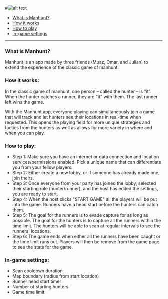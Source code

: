 #![alt text](https://user-images.githubusercontent.com/59676679/150467518-7c569028-0b9d-40fd-b499-de9b6b5d785c.png)

* [What is Manhunt?](https://github.com/MuazShash/Manhunt/blob/main/README.md#what-is-manhunt)
* [How it works](https://github.com/MuazShash/Manhunt/blob/main/README.md#how-it-works)
* [How to play](https://github.com/MuazShash/Manhunt/blob/main/README.md#how-to-play)
* [In-game settings](https://github.com/MuazShash/Manhunt/blob/main/README.md#in-game-settings)

***

### What is Manhunt?
Manhunt is an app made by three friends (Muaz, Omar, and Julian) to extend the experience of the classic game of manhunt.

### How it works:
In the classic game of manhunt, one person – called the hunter – is "it". When the hunter catches a runner, they are "it" with them. The last runner left wins the game.

With the Manhunt app, everyone playing can simultaneously join a game that will track and let hunters see their locations in real-time when requested. This opens the playing field for more unique strategies and tactics from the hunters as well as allows for more variety in where and when you can play. 

### How to play:
* Step 1: Make sure you have an internet or data connection and location services/permissions enabled. Pick a unique name that can differentiate you from your fellow players.
* Step 2: Either create a new lobby, or if someone has already made one, join theirs.
* Step 3: Once everyone from your party has joined the lobby, selected their starting role (hunter/runner), and the host has edited the settings, you are ready to start.
* Step 4: When the host clicks "START GAME" all the players will be put into the game. Runners have a head start before the hunters can catch them.
* Step 5: The goal for the runners is to evade capture for as long as possible. The goal for the hunters is to capture all the runners within the time limit. The hunters will be able to scan at regular intervals to see the runners' locations.
* Step 6: The game ends when either all the runners have been caught or the time limit runs out. Players will then be remove from the game page to see the stats for the game. 

### In-game settings:
* Scan cooldown duration
* Map boundary (radius from start location)
* Runner head start timer
* Number of starting hunters
* Game time limit
